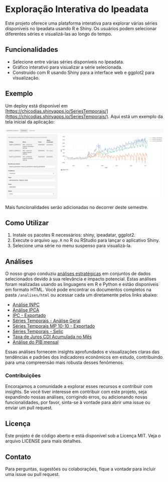 # Exploração Interativa do Ipeadata

Este projeto oferece uma plataforma interativa para explorar várias séries disponíveis no Ipeadata usando R e Shiny. Os usuários podem selecionar diferentes séries e visualizá-las ao longo do tempo.

## Funcionalidades

- Selecione entre várias séries disponíveis no Ipeadata.
- Gráfico interativo para visualizar a série selecionada.
- Construído com R usando Shiny para a interface web e ggplot2 para visualização.

## Exemplo

Um deploy está disponível em [https://chicodias.shinyapps.io/SeriesTemporais/](https://chicodias.shinyapps.io/SeriesTemporais/).
Aqui está um exemplo da tela inicial da aplicação:

![Gráfico de Exemplo](example.jpeg)

Mais funcionalidades serão adicionadas no decorrer deste semestre.

## Como Utilizar

1. Instale os pacotes R necessários: shiny, ipeadatar, ggplot2.
2. Execute o arquivo `app.R` no R ou RStudio para lançar o aplicativo Shiny.
3. Selecione uma série no menu suspenso para visualizá-la.

## Análises 

O nosso grupo conduziu [análises estratégicas](./analises/html/index.html) em conjuntos de dados selecionados devido à sua relevância e impacto potencial. Estas análises foram realizadas usando as linguagens em R e Python e estão disponíveis em formato HTML. Você pode encontrar os documentos completos na pasta `/analises/html` ou acessar cada um diretamente pelos links abaixo:


- [Análise INPC](./analises/html/INPC_(sem_comentário).html)
- [Análise IPCA](./analises/html/IPCA_ST.html)
- [IPC - Exportado](./analises/html/IPC-exported.html)
- [Séries Temporais - Análise Geral](./analises/html/SeriesTemporais.html)
- [Séries Temporais MP 10-10 - Exportado](./analises/html/SeriesTemporais_MP_10-10-exported.html)
- [Séries Temporais - Selic](./analises/html/SeriesTemporais_Selic.html)
- [Taxa de Juros CDI Acumulada no Mês](./analises/html/Taxa_juros_CDI_acumulada_mês-exported.html)
- [Análise do PIB mensal](./analises/html/PIB.html)


Essas análises fornecem insights aprofundados e visualizações claras das tendências e padrões dos indicadores econômicos em estudo, contribuindo para uma compreensão mais robusta desses fenômenos.


### Contribuições

Encorajamos a comunidade a explorar esses recursos e contribuir com insights. Se você tiver interesse em contribuir com este projeto, seja expandindo nossas análises, corrigindo erros, ou adicionando novas funcionalidades, por favor, sinta-se à vontade para abrir uma issue ou enviar um pull request.


## Licença

Este projeto é de código aberto e está disponível sob a Licença MIT. Veja o arquivo LICENSE para mais detalhes.

## Contato

Para perguntas, sugestões ou colaborações, fique a vontade para incluir uma issue ou pull request.

